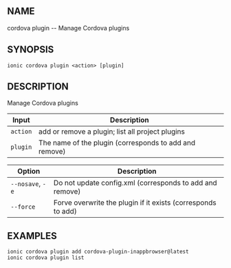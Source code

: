 
## NAME
cordova plugin -- Manage Cordova plugins
  
## SYNOPSIS
    ionic cordova plugin <action> [plugin]
  
## DESCRIPTION
Manage Cordova plugins


Input | Description
----- | ----------
`action` | add or remove a plugin; list all project plugins
`plugin` | The name of the plugin (corresponds to add and remove)


Option | Description
------ | ----------
`--nosave`, `-e` | Do not update config.xml (corresponds to add and remove)
`--force` | Forve overwrite the plugin if it exists (corresponds to add)

## EXAMPLES
    ionic cordova plugin add cordova-plugin-inappbrowser@latest
    ionic cordova plugin list
